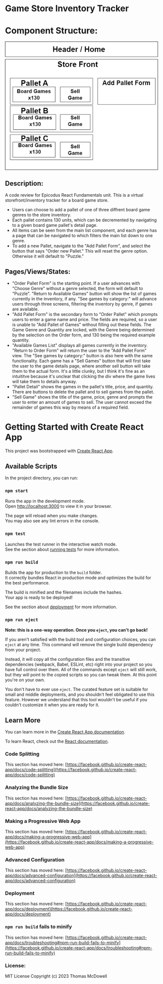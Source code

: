 # Game Store Inventory Tracker

# Component Structure:
![Component Structure](./src/img/GameShopLayout.drawio.png)

## Description:
A code review for Epicodus React Fundamentals unit. This is a virtual storefront/inventory tracker for a board game store.
* Users can choose to add a pallet of one of three diffrent board game genres to the store inventory.
* Each pallet contains 130 units, which can be decremented by navigating to a given board game pallet's detail page.
* All items can be seen from the main list component, and each genre has a page that can be navigated to which filters the main list down to one genre.
* To add a new Pallet, navigate to the "Add Pallet Form", and select the button that says "Order new Pallet." This will reset the genre option. Otherwise it will default to "Puzzle."

## Pages/Views/States:
* "Order Pallet Form" is the starting point. If a user advances with "Choose Genre" without a genre selected, the form will default to "Puzzle". "Return to Available Games" button will show the list of games currently in the inventory, if any. "See games by category:" will advance users through three screens, filtering the inventory by genre, if games are available.
* "Add Pallet Form" is the secondary form to "Order Pallet" which prompts users to enter a game name and price. The fields are required, so a user is unable to "Add Pallet of Games" without filling out these fields. The Game Genre and Quantity are locked, with the Genre being determined by the selection on the Order form, and 130 being the required example quantity.
* "Available Games List" displays all games currently in the inventory. "Return to Order Form" will return the user to the "Add Pallet Form" view. The "See games by category:" button is also here with the same functionality. Each game has a "Sell Games" button that will first take the user to the game details page, where another sell button will take them to the actual form. It's a little clunky, but I think it's fine as an intuititve because it's unclear that clicking the div where the game lives will take them to details anyway.
* "Pallet Detail" shows the games in the pallet's title, price, and quantity. There are buttons to delete the pallet and to sell games from the pallet.
* "Sell Game" shows the title of the game, price, genre and prompts the user to enter an amount of games to sell. The user cannot exceed the remainder of games this way by means of a required field.



# Getting Started with Create React App

This project was bootstrapped with [Create React App](https://github.com/facebook/create-react-app).

## Available Scripts

In the project directory, you can run:

### `npm start`

Runs the app in the development mode.\
Open [http://localhost:3000](http://localhost:3000) to view it in your browser.

The page will reload when you make changes.\
You may also see any lint errors in the console.

### `npm test`

Launches the test runner in the interactive watch mode.\
See the section about [running tests](https://facebook.github.io/create-react-app/docs/running-tests) for more information.

### `npm run build`

Builds the app for production to the `build` folder.\
It correctly bundles React in production mode and optimizes the build for the best performance.

The build is minified and the filenames include the hashes.\
Your app is ready to be deployed!

See the section about [deployment](https://facebook.github.io/create-react-app/docs/deployment) for more information.

### `npm run eject`

**Note: this is a one-way operation. Once you `eject`, you can't go back!**

If you aren't satisfied with the build tool and configuration choices, you can `eject` at any time. This command will remove the single build dependency from your project.

Instead, it will copy all the configuration files and the transitive dependencies (webpack, Babel, ESLint, etc) right into your project so you have full control over them. All of the commands except `eject` will still work, but they will point to the copied scripts so you can tweak them. At this point you're on your own.

You don't have to ever use `eject`. The curated feature set is suitable for small and middle deployments, and you shouldn't feel obligated to use this feature. However we understand that this tool wouldn't be useful if you couldn't customize it when you are ready for it.

## Learn More

You can learn more in the [Create React App documentation](https://facebook.github.io/create-react-app/docs/getting-started).

To learn React, check out the [React documentation](https://reactjs.org/).

### Code Splitting

This section has moved here: [https://facebook.github.io/create-react-app/docs/code-splitting](https://facebook.github.io/create-react-app/docs/code-splitting)

### Analyzing the Bundle Size

This section has moved here: [https://facebook.github.io/create-react-app/docs/analyzing-the-bundle-size](https://facebook.github.io/create-react-app/docs/analyzing-the-bundle-size)

### Making a Progressive Web App

This section has moved here: [https://facebook.github.io/create-react-app/docs/making-a-progressive-web-app](https://facebook.github.io/create-react-app/docs/making-a-progressive-web-app)

### Advanced Configuration

This section has moved here: [https://facebook.github.io/create-react-app/docs/advanced-configuration](https://facebook.github.io/create-react-app/docs/advanced-configuration)

### Deployment

This section has moved here: [https://facebook.github.io/create-react-app/docs/deployment](https://facebook.github.io/create-react-app/docs/deployment)

### `npm run build` fails to minify

This section has moved here: [https://facebook.github.io/create-react-app/docs/troubleshooting#npm-run-build-fails-to-minify](https://facebook.github.io/create-react-app/docs/troubleshooting#npm-run-build-fails-to-minify)


### License:
MIT License
Copyright (c) 2023 Thomas McDowell
